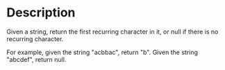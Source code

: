 # Description
Given a string, return the first recurring character in it, or null if there is no recurring character.

For example, given the string "acbbac", return "b". Given the string "abcdef", return null.